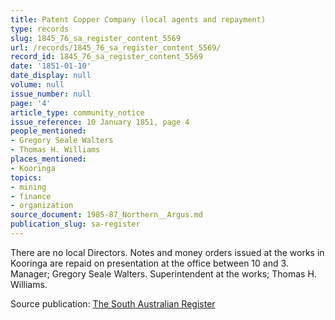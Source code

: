 ```yaml
---
title: Patent Copper Company (local agents and repayment)
type: records
slug: 1845_76_sa_register_content_5569
url: /records/1845_76_sa_register_content_5569/
record_id: 1845_76_sa_register_content_5569
date: '1851-01-10'
date_display: null
volume: null
issue_number: null
page: '4'
article_type: community_notice
issue_reference: 10 January 1851, page 4
people_mentioned:
- Gregory Seale Walters
- Thomas H. Williams
places_mentioned:
- Kooringa
topics:
- mining
- finance
- organization
source_document: 1985-87_Northern__Argus.md
publication_slug: sa-register
---
```


There are no local Directors.  Notes and money orders issued at the works in Kooringa are repaid on presentation at the office between 10 and 3.  Manager; Gregory Seale Walters.  Superintendent at the works; Thomas H. Williams.

Source publication: [The South Australian Register](/publications/sa-register/)
